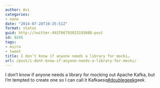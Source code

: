 ```yaml
---
author: Avi
categories:
- none
date: "2014-07-28T10:35:51Z"
format: status
guid: http://twitter-493766793023193088-post
id: 9245
tags:
- micro
- tweet
title: I don’t know if anyone needs a library for mocki…
url: /post/i-dont-know-if-anyone-needs-a-library-for-mocki/
---
```

I don’t know if anyone needs a library for mocking out Apache Kafka, but I’m tempted to create one so I can call it Kafkaesq[#doublegeek](http://twitter.com/search?q=%23doublegeek)geek